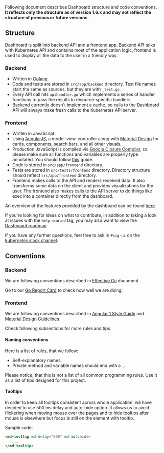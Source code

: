 Following document describes Dashboard structure and code conventions. **It reflects only the structure as of version 1.6.x and may not reflect the structure of previous or future versions.**

## Structure

Dashboard is split into backend API and a frontend app. Backend API talks with Kubernetes API and contains most of the application logic, frontend is used to display all the data to the user in a friendly way.

### Backend

- Written in [Golang](https://golang.org/).
- Code and tests are stored in `src/app/backend` directory. Test file names start the same as sources, but they are with `_test.go`.
- Every API call hits `apihandler.go` which implements a series of handler functions to pass the results to resource-specific handlers.
- Backend currently doesn't implement a cache, so calls to the Dashboard API will always make fresh calls to the  Kubernetes API server.

### Frontend

- Written in JavaScript.
- Using [AngularJS](https://github.com/angular/angular.js), a model-view-controller along with [Material Design](https://material.angularjs.org/latest/getting-started) for cards, components, search bars, and all other visuals.
- Production JavaScript is compiled via [Google Closure Compiler](https://developers.google.com/closure/compiler/), so please make sure all functions and variables are properly type annotated. You should follow [this](https://github.com/google/closure-compiler/wiki/Annotating-JavaScript-for-the-Closure-Compiler) guide.
- Code is stored in `src/app/frontend` directory.
- Tests are stored in `src/tests/frontend` directory. Directory structure should reflect `src/app/frontend` directory.
- Frontend makes calls to the API and renders received data. It also transforms some data on the client and provides visualizations for the user. The frontend also makes calls to the API server to do things like exec into a container directly from the dashboard.

An overview of the features provided by the dashboard can be found [here](https://kubernetes.io/docs/tasks/access-application-cluster/web-ui-dashboard)

If you're looking for ideas on what to contribute, in addition to taking a look at issues with the `help-wanted` tag, you may also want to view the [Dashboard roadmap](https://github.com/kubernetes/dashboard/wiki/Roadmap)

If you have any further questions, feel free to ask in `#sig-ui` on the [kubernetes slack channel](https://kubernetes.slack.com).

## Conventions

### Backend

We are following conventions described in [Effective Go](https://golang.org/doc/effective_go.html) document.

Go to our [Go Report Card](https://goreportcard.com/report/github.com/kubernetes/dashboard) to check how well
we are doing.

### Frontend

We are following conventions described in [Angular 1 Style Guide](https://github.com/johnpapa/angular-styleguide/blob/master/a1/README.md) and [Material Design Guidelines](https://material.io/guidelines/).

Check following subsections for more rules and tips.

#### Naming conventions

Here is a list of rules, that we follow:

- Self-explanatory names.
- Private method and variable names should end with a `_`.
 
Please notice, that this is not a list of all common programming rules. Use it as a list of tips designed for this project.

#### Tooltips

In order to keep all tooltips consistent across whole application, we have decided to use 500 ms delay and auto-hide option. It allows us to avoid flickering when moving mouse over the pages and to hide tooltips after mouse is elsewhere but focus is still on the element with tooltip.

Sample code:

``` html
<md-tooltip md-delay="500" md-autohide>
   ...
</md-tooltip>
```